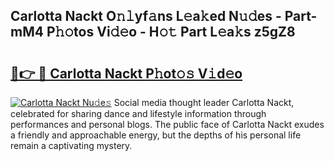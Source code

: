 ## Carlotta Nackt O𝚗𝚕yf𝚊ns L𝚎a𝚔ed N𝚞𝚍es - Part-mM4 P𝚑𝚘tos Vi𝚍𝚎o - H𝚘𝚝 Part L𝚎a𝚔s z5gZ8

# <h2><a href="http://kf31gye.oniu.top/?m=Carlotta+Nackt">🔗👉 🔴 Carlotta Nackt P𝚑ot𝚘𝚜 V𝚒d𝚎o</a></h2>

[![Carlotta Nackt Nu𝚍e𝚜](https://i.imgur.com/0qMVB7G.gif)](http://kf31gye.oniu.top/?m=Carlotta+Nackt)
Social media thought leader Carlotta Nackt, celebrated for sharing dance and lifestyle information through performances and personal blogs. The public face of Carlotta Nackt exudes a friendly and approachable energy, but the depths of his personal life remain a captivating mystery.  
